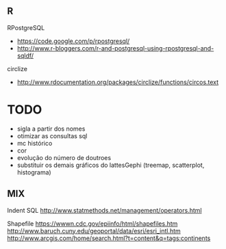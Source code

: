 
## R

RPostgreSQL
* https://code.google.com/p/rpostgresql/
* http://www.r-bloggers.com/r-and-postgresql-using-rpostgresql-and-sqldf/

circlize
* http://www.rdocumentation.org/packages/circlize/functions/circos.text

# TODO

* sigla a partir dos nomes
* otimizar as consultas sql
* mc histórico
* cor
* evolução do número de doutroes
* substituir os demais gráficos do lattesGephi (treemap, scatterplot, histograma)

## MIX

Indent SQL
http://www.statmethods.net/management/operators.html

Shapefile
https://wwwn.cdc.gov/epiinfo/html/shapefiles.htm
http://www.baruch.cuny.edu/geoportal/data/esri/esri_intl.htm
http://www.arcgis.com/home/search.html?t=content&q=tags:continents